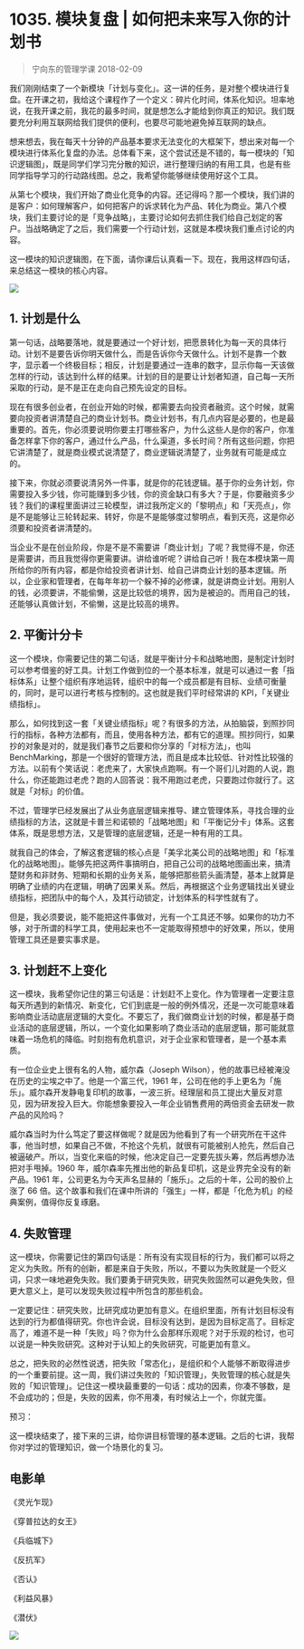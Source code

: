 # 1035. 模块复盘 | 如何把未来写入你的计划书
> 宁向东的管理学课
2018-02-09

我们刚刚结束了一个新模块「计划与变化」。这一讲的任务，是对整个模块进行复盘。在开课之初，我给这个课程作了一个定义：碎片化时间，体系化知识。坦率地说，在我开课之前，我花的最多时间，就是想怎么才能给到你真正的知识。我们既要充分利用互联网给我们提供的便利，也要尽可能地避免掉互联网的缺点。

想来想去，我在每天十分钟的产品基本要求无法变化的大框架下，想出来对每一个模块进行体系化复盘的办法。总体看下来，这个尝试还是不错的，每一模块的「知识逻辑图」，既是同学们学习完分散的知识，进行整理归纳的有用工具，也是有些同学指导学习的行动路线图。总之，我希望你能够继续使用好这个工具。

从第七个模块，我们开始了商业化竞争的内容。还记得吗？那一个模块，我们讲的是客户：如何理解客户，如何把客户的诉求转化为产品、转化为商业。第八个模块，我们主要讨论的是「竞争战略」，主要讨论如何去抓住我们给自己划定的客户。当战略确定了之后，我们需要一个行动计划，这就是本模块我们重点讨论的内容。

这一模块的知识逻辑图，在下面，请你课后认真看一下。现在，我用这样四句话，来总结这一模块的核心内容。

![](https://raw.githubusercontent.com/dalong0514/selfstudy/master/图片链接/宁向东/2019001.jpg)

## 1. 计划是什么
第一句话，战略要落地，就是要通过一个好计划，把愿景转化为每一天的具体行动。计划不是要告诉你明天做什么，而是告诉你今天做什么。计划不是靠一个数字，显示着一个终极目标；相反，计划是要通过一连串的数字，显示你每一天该做怎样的行动，该达到什么样的结果。计划的目的是要让计划者知道，自己每一天所采取的行动，是不是正在走向自己预先设定的目标。

现在有很多创业者，在创业开始的时候，都需要去向投资者融资。这个时候，就需要向投资者讲清楚自己的商业计划书。商业计划书，有几点内容是必要的，也是最重要的。首先，你必须要说明你要主打哪些客户，为什么这些人是你的客户，你准备怎样拿下你的客户，通过什么产品，什么渠道，多长时间？所有这些问题，你把它讲清楚了，就是商业模式说清楚了，商业逻辑说清楚了，业务就有可能是成立的。

接下来，你就必须要说清另外一件事，就是你的花钱逻辑。基于你的业务计划，你需要投入多少钱，你可能赚到多少钱，你的资金缺口有多大？于是，你要融资多少钱？我们的课程里面讲过三轮模型，讲过我所定义的「黎明点」和「天亮点」，你是不是能够让三轮转起来、转好，你是不是能够度过黎明点，看到天亮，这是你必须要和投资者讲清楚的。

当企业不是在创业阶段，你是不是不需要讲「商业计划」了呢？我觉得不是，你还是需要讲，而且我觉得你更需要讲。讲给谁听呢？讲给自己听！我在本模块第一周所给你的所有内容，都是你给投资者讲计划、给自己讲商业计划的基本逻辑。所以，企业家和管理者，在每年年初一个躲不掉的必修课，就是讲商业计划。用别人的钱，必须要讲，不能偷懒，这是比较低的境界，因为是被迫的。而用自己的钱，还能够认真做计划，不偷懒，这是比较高的境界。

## 2. 平衡计分卡
这一个模块，你需要记住的第二句话，就是平衡计分卡和战略地图，是制定计划时可以参考借鉴的好工具。计划工作做到位的一个基本标准，就是可以通过一套「指标体系」让整个组织有序地运转，组织中的每一个成员都是有目标、业绩可衡量的，同时，是可以进行考核与控制的。这也就是我们平时经常讲的 KPI，「关键业绩指标」。

那么，如何找到这一套「关键业绩指标」呢？有很多的方法，从拍脑袋，到照抄同行的指标，各种方法都有，而且，使用各种方法，都有它的道理。照抄同行，如果抄的对象是对的，就是我们春节之后要和你分享的「对标方法」，也叫 BenchMarking，那是一个很好的管理方法，而且是成本比较低、针对性比较强的方法。以前有个笑话说：老虎来了，大家快点跑啊。有一个哥们儿对跑的人说，跑什么，你还能跑过老虎？跑的人回答说：我不用跑过老虎，只要跑过你就行了。这就是「对标」的价值。

不过，管理学已经发展出了从业务底层逻辑来推导、建立管理体系，寻找合理的业绩指标的方法，这就是卡普兰和诺顿的「战略地图」和「平衡记分卡」体系。这套体系，既是思想方法，又是管理的底层逻辑，还是一种有用的工具。

就我自己的体会，了解这套逻辑的核心点是「美孚北美公司的战略地图」和「标准化的战略地图」。能够先把这两件事搞明白，把自己公司的战略地图画出来，搞清楚财务和非财务、短期和长期的业务关系，能够把那些箭头画清楚，基本上就算是明确了业绩的内在逻辑，明确了因果关系。然后，再根据这个业务逻辑找出关键业绩指标，把团队中的每个人，及其行动锁定，计划体系的科学性就有了。

但是，我必须要说，能不能把这件事做对，光有一个工具还不够。如果你的功力不够，对于所谓的科学工具，使用起来也不一定能取得预想中的好效果，所以，使用管理工具还是要实事求是。

## 3. 计划赶不上变化
这一模块，我希望你记住的第三句话是：计划赶不上变化。作为管理者一定要注意每天所遇到的新情况、新变化，它们到底是一般的例外情况，还是一次可能意味着影响商业活动底层逻辑的大变化。不要忘了，我们做商业计划的时候，都是基于商业活动的底层逻辑，所以，一个变化如果影响了商业活动的底层逻辑，那可能就意味着一场危机的降临。时刻抱有危机意识，对于企业家和管理者，是一个基本素质。

有一位企业史上很有名的人物，威尔森（Joseph Wilson），他的故事已经被淹没在历史的尘埃之中了。他是一个富三代，1961 年，公司在他的手上更名为「施乐」。威尔森开发静电复印机的故事，一波三折。经理层和员工提出大量反对意见，因为研发投入巨大。你能想象要投入一年企业销售费用的两倍资金去研发一款产品的风险吗？

威尔森当时为什么笃定了要这样做呢？就是因为他看到了有一个研究所在干这件事，他当时想，如果自己不做，不抢这个先机，就很有可能被别人抢先，然后自己被逼破产。所以，当变化来临的时候，他决定自己一定要先拔头筹，然后再想办法把对手甩掉。1960 年，威尔森率先推出他的新品复印机，这是业界完全没有的新产品。1961 年，公司更名为今天声名显赫的「施乐」。之后的十年，公司的股价上涨了 66 倍。这个故事和我们在课中所讲的「强生」一样，都是「化危为机」的经典案例，值得你反复琢磨。

## 4. 失败管理
这一模块，你需要记住的第四句话是：所有没有实现目标的行为，我们都可以将之定义为失败。所有的创新，都是来自于失败，所以，不要以为失败就是一个贬义词，只求一味地避免失败。我们要勇于研究失败，研究失败固然可以避免失败，但更大意义上，是可以发现失败过程中所包含的那些机会。

一定要记住：研究失败，比研究成功更加有意义。在组织里面，所有计划目标没有达到的行为都值得研究。你也许会说，目标没有达到，是因为目标定高了。目标定高了，难道不是一种「失败」吗？你为什么会那样乐观呢？对于乐观的检讨，也可以说是一种失败研究。这种对于认知上的失败研究，可能更加有意义。

总之，把失败的必然性说透，把失败「常态化」，是组织和个人能够不断取得进步的一个重要前提。这一周，我们讲过失败的「知识管理」，失败管理的核心就是失败的「知识管理」。记住这一模块最重要的一句话：成功的因素，你凑不够数，是不会成功的；但是，失败的因素，你不用凑，有时候沾上一个，你就完蛋。

预习：

这一模块结束了，接下来的三讲，给你讲目标管理的基本逻辑。之后的七讲，我帮你对学过的管理知识，做一个场景化的复习。

## 电影单

《灵光乍现》

《穿普拉达的女王》

《兵临城下》

《反抗军》

《否认》

《利益风暴》

《潜伏》

![](https://raw.githubusercontent.com/dalong0514/selfstudy/master/图片链接/宁向东/2019002.jpg)

